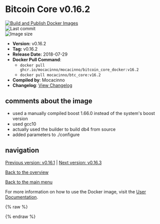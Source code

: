 # Bitcoin Core v0.16.2

[![Build and Publish Docker Images](https://github.com/mocacinno/bitcoin_core_docker/actions/workflows/build-and-publish.yml/badge.svg?branch=v16.2)](https://github.com/mocacinno/bitcoin_core_docker/actions/workflows/build-and-publish.yml)  
![Last commit](https://badgen.net/github/last-commit/mocacinno/bitcoin_core_docker/v16.2)  
![Image size](https://badgen.net/docker/size/mocacinno/btc_core/v16.2?color=green)  

- **Version:** v0.16.2
- **Tag:** v0.16.2
- **Release Date:** 2018-07-29
- **Docker Pull Command**:
  - `docker pull ghcr.io/mocacinno/mocacinno/bitcoin_core_docker:v16.2`
  - `docker pull mocacinno/btc_core:v16.2`
- **Compiled by**: Mocacinno
- **Changelog**: [View Changelog](https://github.com/bitcoin/bitcoin/blob/v0.16.2/doc/release-notes.md)

## comments about the image

- used a manually compiled boost 1.66.0 instead of the system's boost version
- used gcc10
- actually used the builder to build db4 from source
- added parameters to ./configure

## navigation

[Previous version: v0.16.1](./v16.1.md) | [Next version: v0.16.3](./v16.3.md)

[Back to the overview](./Readme.md)

[Back to the main menu](../Readme.md)

For more information on how to use the Docker image, visit the [User Documentation](../userdocs/Readme.md).

<!-- Google tag (gtag.js) -->
{% raw %}
<script async src="https://www.googletagmanager.com/gtag/js?id=G-BPC6NC6FF9"></script>
<script>
  window.dataLayer = window.dataLayer || [];
  function gtag(){dataLayer.push(arguments);}
  gtag('js', new Date());
  gtag('config', 'G-BPC6NC6FF9');
</script>
{% endraw %}
